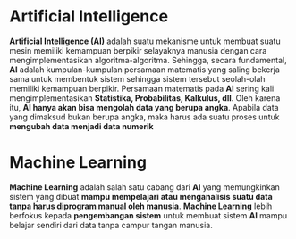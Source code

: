 
# Artificial Intelligence

**Artificial Intelligence (AI)** adalah suatu mekanisme untuk membuat suatu mesin memiliki kemampuan berpikir selayaknya manusia dengan cara mengimplementasikan algoritma-algoritma. Sehingga, secara fundamental, **AI** adalah kumpulan-kumpulan persamaan matematis yang saling bekerja sama untuk membentuk sistem sehingga sistem tersebut seolah-olah memiliki kemampuan berpikir. Persamaan matematis pada **AI** sering kali mengimplementasikan **Statistika, Probabilitas, Kalkulus, dll**. Oleh karena itu, **AI hanya akan bisa mengolah data yang berupa angka**. Apabila data yang dimaksud bukan berupa angka, maka harus ada suatu proses untuk **mengubah data menjadi data numerik**

# Machine Learning

**Machine Learning** adalah salah satu cabang dari **AI** yang memungkinkan sistem yang dibuat **mampu mempelajari atau menganalisis suatu data tanpa harus diprogram manual oleh manusia**. **Machine Learning** lebih berfokus kepada **pengembangan sistem** untuk membuat sistem **AI** mampu belajar sendiri dari data tanpa campur tangan manusia. 
